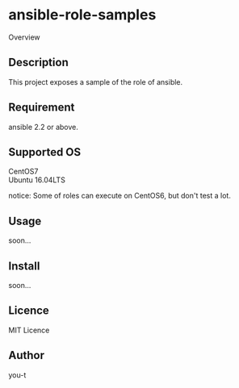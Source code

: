 ansible-role-samples
====

Overview

## Description
This project exposes a sample of the role of ansible.

## Requirement
ansible 2.2 or above.  

## Supported OS
CentOS7  
Ubuntu 16.04LTS  
  
notice: Some of roles can execute on CentOS6, but don't test a lot.
## Usage
soon...
## Install
soon...
## Licence
MIT Licence
## Author
you-t

